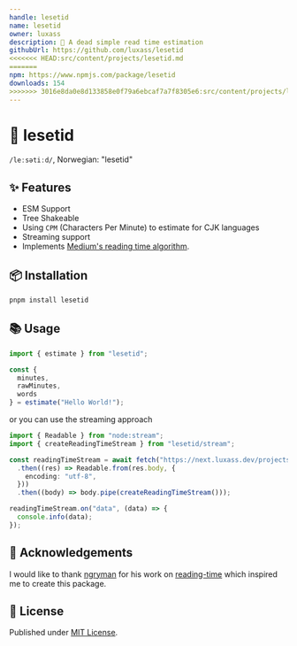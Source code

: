 ```yaml
---
handle: lesetid
name: lesetid
owner: luxass
description: 📖 A dead simple read time estimation
githubUrl: https://github.com/luxass/lesetid
<<<<<<< HEAD:src/content/projects/lesetid.md
=======
npm: https://www.npmjs.com/package/lesetid
downloads: 154
>>>>>>> 3016e8da0e8d133858e0f79a6ebcaf7a7f8305e6:src/content/projects/lesetid.mdx
---
```


# 📖 lesetid

`/leːsətiːd/`, Norwegian: "lesetid"

## ✨ Features

* ESM Support
* Tree Shakeable
* Using `CPM` (Characters Per Minute) to estimate for CJK languages
* Streaming support
* Implements [Medium's reading time algorithm](https://help.medium.com/hc/en-us/articles/214991667-Read-time).

## 📦 Installation

```sh
pnpm install lesetid
```

## 📚 Usage

```ts
import { estimate } from "lesetid";

const {
  minutes,
  rawMinutes,
  words
} = estimate("Hello World!");
```

or you can use the streaming approach

```ts
import { Readable } from "node:stream";
import { createReadingTimeStream } from "lesetid/stream";

const readingTimeStream = await fetch("https://next.luxass.dev/projects/eslint-config/raw")
  .then((res) => Readable.from(res.body, {
    encoding: "utf-8",
  }))
  .then((body) => body.pipe(createReadingTimeStream()));

readingTimeStream.on("data", (data) => {
  console.info(data);
});
```

## 🙌 Acknowledgements

I would like to thank [ngryman](https://github.com/ngryman) for his work on [reading-time](https://github.com/ngryman/reading-time) which inspired me to create this package.

## 📄 License

Published under [MIT License](https://github.com/luxass/lesetid/blob/main/LICENSE).
